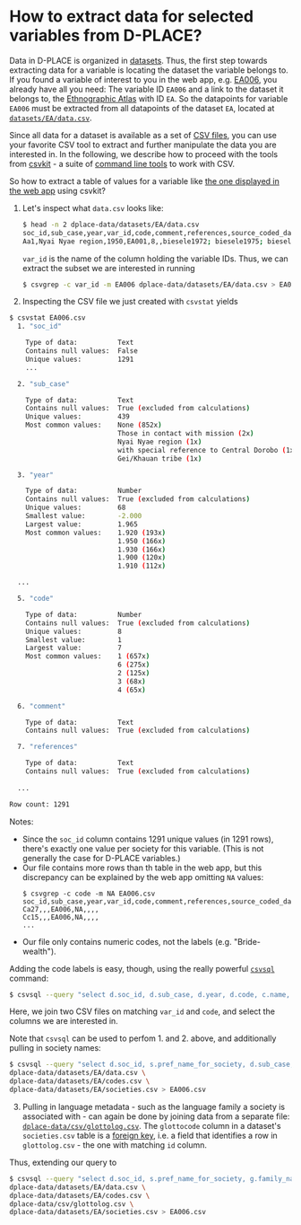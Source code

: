 # How to extract data for selected variables from D-PLACE?

Data in D-PLACE is organized in [datasets](https://github.com/D-PLACE/dplace-data/blob/master/datasets/README.md). Thus, the first step
towards extracting data for a variable is locating the dataset the variable belongs to. If you found a variable of interest to you
in the web app, e.g. [EA006](https://d-place.org/parameters/EA006), you already have all you need: The variable ID `EA006` and a
link to the dataset it belongs to, the [Ethnographic Atlas](https://d-place.org/contributions/EA) with ID `EA`. So the datapoints
for variable `EA006` must be extracted from all datapoints of the dataset `EA`, located at [`datasets/EA/data.csv`](https://github.com/D-PLACE/dplace-data/blob/master/datasets/EA/data.csv).

Since all data for a dataset is available as a set of [CSV files](https://en.wikipedia.org/wiki/Comma-separated_values), you can
use your favorite CSV tool to extract and further manipulate the data you are interested in. In the following, we describe how to
proceed with the tools from [csvkit](https://csvkit.readthedocs.io/en/1.0.3/index.html) - a suite of [command line tools](http://swcarpentry.github.io/shell-novice/)
to work with CSV.

So how to extract a table of values for a variable like [the one displayed in the web app](https://d-place.org/parameters/EA006#table-container)
using csvkit?

1. Let's inspect what `data.csv` looks like:
   ```bash
   $ head -n 2 dplace-data/datasets/EA/data.csv 
   soc_id,sub_case,year,var_id,code,comment,references,source_coded_data,admin_comment
   Aa1,Nyai Nyae region,1950,EA001,8,,biesele1972; biesele1975; biesele1976; draper1972; draper1975; drapernd; hansenetal1969; harpending1971; howell1979; howellnd; konner1971; konner1972; konner1973; konner1977; lee1966; lee1968; lee1972a; lee1974; lee1979; leeanddevore1976; marshall1956; marshall1957; marshall1957a; marshall1957b; marshall1958; marshall1959; marshall1960; marshall1961; marshall1962; marshall1965; marshall1976; marshallandmarshall1956; schapera1930; shostak1981; thomas1959; tobias1978,EthnographicAtlas_1967_p62,
   ```
   `var_id` is the name of the column holding the variable IDs. Thus, we can extract the subset we are interested in running
   ```bash
   $ csvgrep -c var_id -m EA006 dplace-data/datasets/EA/data.csv > EA006.csv
   ```
2. Inspecting the CSV file we just created with `csvstat` yields
```bash
$ csvstat EA006.csv   
  1. "soc_id"

	Type of data:          Text
	Contains null values:  False
	Unique values:         1291
	...

  2. "sub_case"

	Type of data:          Text
	Contains null values:  True (excluded from calculations)
	Unique values:         439
	Most common values:    None (852x)
	                       Those in contact with mission (2x)
	                       Nyai Nyae region (1x)
	                       with special reference to Central Dorobo (1x)
	                       Gei/Khauan tribe (1x)

  3. "year"

	Type of data:          Number
	Contains null values:  True (excluded from calculations)
	Unique values:         68
	Smallest value:        -2.000
	Largest value:         1.965
	Most common values:    1.920 (193x)
	                       1.950 (166x)
	                       1.930 (166x)
	                       1.900 (120x)
	                       1.910 (112x)

  ...

  5. "code"

	Type of data:          Number
	Contains null values:  True (excluded from calculations)
	Unique values:         8
	Smallest value:        1
	Largest value:         7
	Most common values:    1 (657x)
	                       6 (275x)
	                       2 (125x)
	                       3 (68x)
	                       4 (65x)

  6. "comment"

	Type of data:          Text
	Contains null values:  True (excluded from calculations)

  7. "references"

	Type of data:          Text
	Contains null values:  True (excluded from calculations)
	
  ...

Row count: 1291
```
Notes:
- Since the `soc_id` column contains 1291 unique values (in 1291 rows), there's exactly one value per society for this variable. 
  (This is not generally the case for D-PLACE variables.)
- Our file contains more rows than th table in the web app, but this discrepancy can be explained by the web app omitting `NA`
  values:
  ```
  $ csvgrep -c code -m NA EA006.csv 
  soc_id,sub_case,year,var_id,code,comment,references,source_coded_data,admin_comment
  Ca27,,,EA006,NA,,,,
  Cc15,,,EA006,NA,,,,
  ...
  ```
- Our file only contains numeric codes, not the labels (e.g. "Bride-wealth").

Adding the code labels is easy, though, using the really powerful [`csvsql`](https://csvkit.readthedocs.io/en/1.0.3/scripts/csvsql.html) command:
```bash
$ csvsql --query "select d.soc_id, d.sub_case, d.year, d.code, c.name, c.description, d.comment from 'EA006' as d, 'codes' as c where d.var_id = c.var_id and d.code = c.code" EA006.csv dplace-data/datasets/EA/codes.csv > EA006_with_code_names.csv
```
Here, we join two CSV files on matching `var_id` and `code`, and select the columns we are interested in.

Note that `csvsql` can be used to perfom 1. and 2. above, and additionally pulling in society names:
```bash
$ csvsql --query "select d.soc_id, s.pref_name_for_society, d.sub_case, d.year, d.code, c.name from data as d, codes as c, societies as s where d.var_id = c.var_id and d.code = c.code and s.id = d.soc_id and d.var_id = 'EA006'" \
dplace-data/datasets/EA/data.csv \
dplace-data/datasets/EA/codes.csv \
dplace-data/datasets/EA/societies.csv > EA006.csv
```

3. Pulling in language metadata - such as the language family a society is associated with - can again be done by joining
data from a separate file: [`dplace-data/csv/glottolog.csv`](https://github.com/D-PLACE/dplace-data/blob/master/csv/glottolog.csv). The `glottocode` column in a dataset's `societies.csv` table is a [foreign key](https://en.wikipedia.org/wiki/Foreign_key), i.e. a field that identifies a row in `glottolog.csv` - the one with matching `id` column.

Thus, extending our query to
```bash
$ csvsql --query "select d.soc_id, s.pref_name_for_society, g.family_name, d.sub_case, d.year, d.code, c.name from data as d, codes as c, societies as s, glottolog as g where g.id = s.glottocode and d.var_id = c.var_id and d.code = c.code and s.id = d.soc_id and d.var_id = 'EA006'" \
dplace-data/datasets/EA/data.csv \
dplace-data/datasets/EA/codes.csv \
dplace-data/csv/glottolog.csv \
dplace-data/datasets/EA/societies.csv > EA006.csv
```


